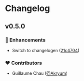 # Changelog


## v0.5.0


### 🚀 Enhancements

  - Switch to changelogen ([21c4704](https://github.com/Akryum/sheep/commit/21c4704))

### ❤️  Contributors

- Guillaume Chau ([@Akryum](http://github.com/Akryum))

